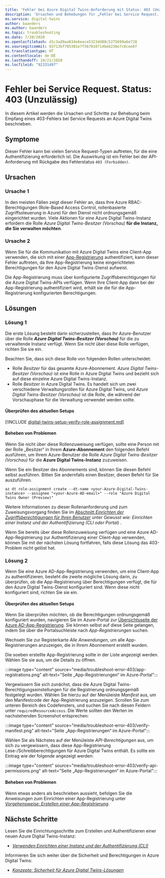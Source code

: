 ```yaml
---
title: 'Fehler bei Azure Digital Twins-Anforderung mit Status: 403 (Unzulässig)'
description: 'Ursachen und Behebungen für „Fehler bei Service Request. Status: 403 (Unzulässig)“ bei Azure Digital Twins.'
ms.service: digital-twins
author: baanders
ms.author: baanders
ms.topic: troubleshooting
ms.date: 7/20/2020
ms.openlocfilehash: d1c3ad9aa034e6eace5323dd80c5275699a6e728
ms.sourcegitcommit: 03713bf705301e7f567010714beb236e7c8cee6f
ms.translationtype: HT
ms.contentlocale: de-DE
ms.lasthandoff: 10/21/2020
ms.locfileid: "92331497"
---
```

# <a name="service-request-failed-status-403-forbidden"></a>Fehler bei Service Request. Status: 403 (Unzulässig)

In diesem Artikel werden die Ursachen und Schritte zur Behebung beim Empfang eines 403-Fehlers bei Service Requests an Azure Digital Twins beschrieben. 

## <a name="symptoms"></a>Symptome

Dieser Fehler kann bei vielen Service Request-Typen auftreten, für die eine Authentifizierung erforderlich ist. Die Auswirkung ist ein Fehler bei der API-Anforderung mit Rückgabe des Fehlerstatus `403 (Forbidden)`.

## <a name="causes"></a>Ursachen

### <a name="cause-1"></a>Ursache 1

In den meisten Fällen zeigt dieser Fehler an, dass Ihre Azure RBAC-Berechtigungen (Role-Based Access Control, rollenbasierte Zugriffssteuerung in Azure) für den Dienst nicht ordnungsgemäß eingerichtet wurden. Viele Aktionen für eine Azure Digital Twins-Instanz erfordern die Rolle *Azure Digital Twins-Besitzer (Vorschau)* **für die Instanz, die Sie verwalten möchten**. 

### <a name="cause-2"></a>Ursache 2

Wenn Sie für die Kommunikation mit Azure Digital Twins eine Client-App verwenden, die sich mit einer [App-Registrierung](how-to-create-app-registration.md) authentifiziert, kann dieser Fehler auftreten, da Ihre App-Registrierung keine eingerichteten Berechtigungen für den Azure Digital Twins-Dienst aufweist.

Die App-Registrierung muss über konfigurierte Zugriffsberechtigungen für die Azure Digital Twins-APIs verfügen. Wenn Ihre Client-App dann bei der App-Registrierung authentifiziert wird, erhält sie die für die App-Registrierung konfigurierten Berechtigungen.

## <a name="solutions"></a>Lösungen

### <a name="solution-1"></a>Lösung 1

Die erste Lösung besteht darin sicherzustellen, dass Ihr Azure-Benutzer über die Rolle _**Azure Digital Twins-Besitzer (Vorschau)**_ für die zu verwaltende Instanz verfügt. Wenn Sie nicht über diese Rolle verfügen, richten Sie sie ein.

Beachten Sie, dass sich diese Rolle von folgenden Rollen unterscheidet:
* Rolle *Besitzer* für das gesamte Azure-Abonnement. *Azure Digital Twins-Besitzer (Vorschau)* ist eine Rolle in Azure Digital Twins und bezieht sich auf diese einzelne Azure Digital Twins-Instanz.
* Rolle *Besitzer* in Azure Digital Twins. Es handelt sich um zwei verschiedene Verwaltungsrollen für Azure Digital Twins, und *Azure Digital Twins-Besitzer (Vorschau)* ist die Rolle, die während der Vorschauphase für die Verwaltung verwendet werden sollte.

#### <a name="check-current-setup"></a>Überprüfen des aktuellen Setups

[!INCLUDE [digital-twins-setup-verify-role-assignment.md](../../includes/digital-twins-setup-verify-role-assignment.md)]

#### <a name="fix-issues"></a>Beheben von Problemen 

Wenn Sie nicht über diese Rollenzuweisung verfügen, sollte eine Person mit der Rolle „Besitzer“ in Ihrem **Azure-Abonnement** den folgenden Befehl ausführen, um Ihrem Azure-Benutzer die Rolle *Azure Digital Twins-Besitzer (Vorschau)* für die **Azure Digital Twins-Instanz** zuzuweisen. 

Wenn Sie ein Besitzer des Abonnements sind, können Sie diesen Befehl selbst ausführen. Bitten Sie andernfalls einen Besitzer, diesen Befehl für Sie auszuführen.

```azurecli
az dt role-assignment create --dt-name <your-Azure-Digital-Twins-instance> --assignee "<your-Azure-AD-email>" --role "Azure Digital Twins Owner (Preview)"
```

Weitere Informationen zu dieser Rollenanforderung und zum Zuweisungsvorgang finden Sie im [Abschnitt *Einrichten der Zugriffsberechtigungen für Ihren Benutzer*](how-to-set-up-instance-CLI.md#set-up-user-access-permissions) unter *Gewusst wie: Einrichten einer Instanz und der Authentifizierung (CLI oder Portal)* .

Wenn Sie bereits über diese Rollenzuweisung verfügen *und* eine Azure AD-App-Registrierung zur Authentifizierung einer Client-App verwenden, können Sie mit der nächsten Lösung fortfahren, falls diese Lösung das 403-Problem nicht gelöst hat.

### <a name="solution-2"></a>Lösung 2

Wenn Sie eine Azure AD-App-Registrierung verwenden, um eine Client-App zu authentifizieren, besteht die zweite mögliche Lösung darin, zu überprüfen, ob die App-Registrierung über Berechtigungen verfügt, die für den Azure Digital Twins-Dienst konfiguriert sind. Wenn diese nicht konfiguriert sind, richten Sie sie ein.

#### <a name="check-current-setup"></a>Überprüfen des aktuellen Setups

Wenn Sie überprüfen möchten, ob die Berechtigungen ordnungsgemäß konfiguriert wurden, navigieren Sie im Azure-Portal zur [Übersichtsseite der Azure AD-App-Registrierung](https://portal.azure.com/#blade/Microsoft_AAD_IAM/ActiveDirectoryMenuBlade/RegisteredApps). Sie können selbst auf diese Seite gelangen, indem Sie über die Portalsuchleiste nach *App-Registrierungen* suchen.

Wechseln Sie zur Registerkarte *Alle Anwendungen*, um alle App-Registrierungen anzuzeigen, die in Ihrem Abonnement erstellt wurden.

Die soeben erstellte App-Registrierung sollte in der Liste angezeigt werden. Wählen Sie sie aus, um die Details zu öffnen.

:::image type="content" source="media/troubleshoot-error-403/app-registrations.png" alt-text="Seite „App-Registrierungen“ im Azure-Portal":::

Vergewissern Sie sich zunächst, dass die Azure Digital Twins-Berechtigungseinstellungen für die Registrierung ordnungsgemäß festgelegt wurden. Wählen Sie hierzu auf der Menüleiste *Manifest* aus, um den Manifestcode der App-Registrierung anzuzeigen. Scrollen Sie zum unteren Bereich des Codefensters, und suchen Sie nach diesen Feldern unter `requiredResourceAccess`. Die Werte sollten den Werten im nachstehenden Screenshot entsprechen:

:::image type="content" source="media/troubleshoot-error-403/verify-manifest.png" alt-text="Seite „App-Registrierungen“ im Azure-Portal":::

Wählen Sie als Nächstes auf der Menüleiste *API-Berechtigungen* aus, um sich zu vergewissern, dass diese App-Registrierung Lese-/Schreibberechtigungen für Azure Digital Twins enthält. Es sollte ein Eintrag wie der folgende angezeigt werden:

:::image type="content" source="media/troubleshoot-error-403/verify-api-permissions.png" alt-text="Seite „App-Registrierungen“ im Azure-Portal":::

#### <a name="fix-issues"></a>Beheben von Problemen

Wenn etwas anders als beschrieben aussieht, befolgen Sie die Anweisungen zum Einrichten einer App-Registrierung unter [*Vorgehensweise: Erstellen einer App-Registrierung*](how-to-create-app-registration.md).

## <a name="next-steps"></a>Nächste Schritte

Lesen Sie die Einrichtungsschritte zum Erstellen und Authentifizieren einer neuen Azure Digital Twins-Instanz:
* [*Verwenden Einrichten einer Instanz und der Authentifizierung (CLI)* ](how-to-set-up-instance-cli.md)

Informieren Sie sich weiter über die Sicherheit und Berechtigungen in Azure Digital Twins:
* [*Konzepte: Sicherheit für Azure Digital Twins-Lösungen*](concepts-security.md)